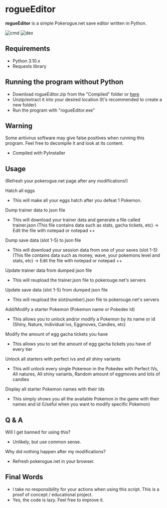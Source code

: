 # rogueEditor

**rogueEditor** is a simple Pokerogue.net save editor written in Python.

![cmd](https://i.imgur.com/jhZwPAf.png)
![dex](https://i.imgur.com/tOkmhfa.png)

## Requirements

- Python 3.10.x
- Requests library

## Running the program without Python

- Download rogueEditor.zip from the "Compiled" folder or [here](https://github.com/OnyxdevSoftware/rogueEditor/raw/main/Compiled/rogueEditor.zip)
- Unzip/extract it into your desired location (It's recommended to create a new folder)
- Run the program with "rogueEditor.exe"

## Warning

Some antivirus software may give false positives when running this program.
Feel free to decompile it and look at its content.
- Compiled with PyInstaller 

## Usage
(Refresh your pokerogue.net page after any modifications!)

Hatch all eggs
- This will make all your eggs hatch after you defeat 1 Pokemon.

Dump trainer data to json file
- This will download your trainer data and generate a file called trainer.json (This file contains data such as stats, gacha tickets, etc) -> Edit the file with notepad or notepad ++

Dump save data (slot 1-5) to json file
- This will download your session data from one of your saves (slot 1-5) (This file contains data such as money, wave, your pokemons level and stats, etc) -> Edit the file with notepad or notepad ++

Update trainer data from dumped json file
- This will reupload the trainer.json file to pokerouge.net's servers

Update save data (slot 1-5) from dumped json file
- This will reupload the slot(number).json file to pokerouge.net's servers

Add/Modify a starter Pokemon (Pokemon name or Pokedex Id)
- This allows you to unlock and/or modify a Pokemon by its name or id (Shiny, Nature, Individual ivs, Eggmoves, Candies, etc)

Modify the amount of egg gacha tickets you have
- This allows you to set the amount of egg gacha tickets you have of every tier

Unlock all starters with perfect ivs and all shiny variants
- This will unlock every single Pokemon in the Pokedex with Perfect IVs, All natures, All shiny variants, Random amount of eggmoves and lots of candies

Display all starter Pokemon names with their Ids
- This simply shows you all the available Pokemon in the game with their names and id (Useful when you want to modify specific Pokemon)
  
## Q & A

Will I get banned for using this?
- Unlikely, but use common sense.
  
Why did nothing happen after my modifications?
- Refresh pokerogue.net in your browser.

## Final Words

- I take no responsibility for your actions when using this script.
This is a proof of concept / educational project.
- Yes, the code is lazy. 
Feel free to improve it.

<!-- Metadata: keywords -->
<meta name="description" content="rogueEditor is a simple Pokerogue.net save editor written in Python.">
<meta name="keywords" content="pokerogue, pokerogue save editor, pokerogue hacks, pokerogue hack,  pokerogue cheats, pokerogue cheat, pokerogue trainer, rogueEditor, gacha, ticket, tickets, egg, eggs, shiny">
